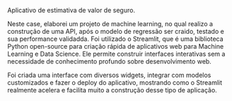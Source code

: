Aplicativo de estimativa de valor de seguro.

Neste case, elaborei um projeto de machine learning, no qual realizo a construção de uma API, após o modelo de regressão ser craido, testado e sua performance validadda.
Foi utilizado o Streamlit, que é uma biblioteca Python open-source para criação rápida de aplicativos web para Machine Learning e Data Science. Ele permite construir interfaces interativas sem a necessidade de conhecimento profundo sobre desenvolvimento web.

Foi criada uma interface com diversos widgets, integrar com modelos customizados e fazer o deploy do aplicativo, mostrando como o Streamlit realmente acelera e facilita muito a construção desse tipo de aplicação. 
